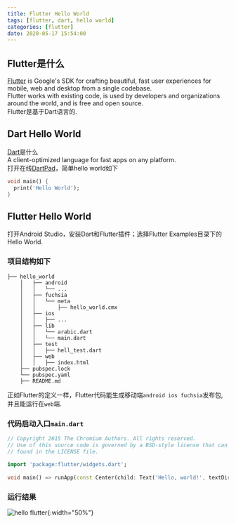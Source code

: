 ```yaml
---
title: Flutter Hello World
tags: [flutter, dart, hello world] 
categories: [flutter]
date: 2020-05-17 15:54:00
---
```

## Flutter是什么
[Flutter](https://github.com/flutter/flutter) is Google's SDK for crafting beautiful, fast user experiences for mobile, web and desktop from a single codebase.  
Flutter works with existing code, is used by developers and organizations around the world, and is free and open source.  
Flutter是基于Dart语言的.<!--more-->
## Dart Hello World
[Dart](https://github.com/dart-lang/sdk)是什么  
A client-optimized language for fast apps on any platform.    
打开在线[DartPad](https://dartpad.dev)，简单hello world如下
``` dart
void main() {
  print('Hello World');
}
```
## Flutter Hello World
打开Android Studio，安装Dart和Flutter插件；选择Flutter Examples目录下的Hello World.  
### 项目结构如下
```
├── hello_world
    │   ├── android
    │   │   └── ...
    │   ├── fuchsia
    │   │   └── meta
    │   │       ├── hello_world.cmx
    │   ├── ios
    │   │   ├── ...
    │   ├── lib
    │   │   └── arabic.dart
    │   │   └── main.dart
    │   ├── test
    │   │   ├── hell_test.dart
    │   ├── web
    │   │   ├── index.html
    ├── pubspec.lock
    └── pubspec.yaml
    ├── README.md
```
正如Flutter的定义一样，Flutter代码能生成移动端```android ios fuchsia```发布包, 并且能运行在```web```端.  
### 代码启动入口```main.dart```
``` dart
// Copyright 2015 The Chromium Authors. All rights reserved.  
// Use of this source code is governed by a BSD-style license that can be  
// found in the LICENSE file.  
  
import 'package:flutter/widgets.dart';  
  
void main() => runApp(const Center(child: Text('Hello, world!', textDirection: TextDirection.ltr)));
```
### 运行结果
![hello flutter](https://drive.google.com/uc?id=1CzwGmYcLi8vJ8wK9NviTyCjqY3RoU4L6){:width="50%"}
<!--stackedit_data:
eyJoaXN0b3J5IjpbMTE3NDgwNzIzMiw3MTM5MzMyNTQsLTExOT
Y5OTUxMjcsMTMwNzg4MzIwNyw0NTg2MTI0NzYsLTEwMDQwNzA4
NzcsLTc1MDA1NjczOSwtMTY5OTgwNjczNSwtNTIxMjUzNTk0XX
0=
-->